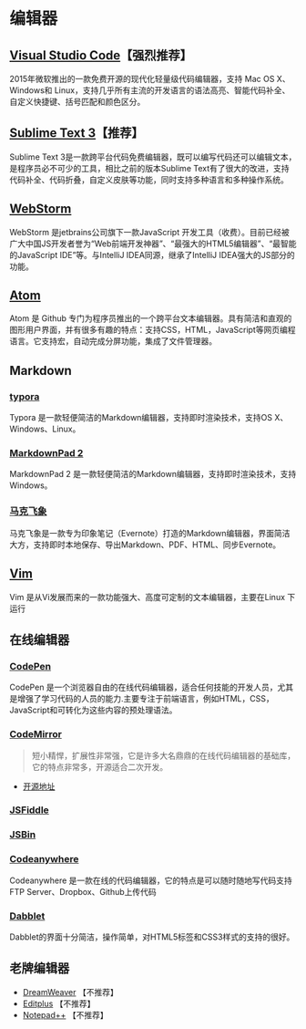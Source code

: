 # 编辑器

## [Visual Studio Code](https://code.visualstudio.com)【强烈推荐】

2015年微软推出的一款免费开源的现代化轻量级代码编辑器，支持 Mac OS X、Windows和 Linux，支持几乎所有主流的开发语言的语法高亮、智能代码补全、自定义快捷键、括号匹配和颜色区分。

## [Sublime Text 3](http://www.sublimetext.com/3)【推荐】

Sublime Text 3是一款跨平台代码免费编辑器，既可以编写代码还可以编辑文本，是程序员必不可少的工具，相比之前的版本Sublime Text有了很大的改进，支持代码补全、代码折叠，自定义皮肤等功能，同时支持多种语言和多种操作系统。

## [WebStorm](https://www.jetbrains.com/webstorm/download/)

WebStorm 是jetbrains公司旗下一款JavaScript 开发工具（收费）。目前已经被广大中国JS开发者誉为“Web前端开发神器”、“最强大的HTML5编辑器”、“最智能的JavaScript IDE”等。与IntelliJ IDEA同源，继承了IntelliJ IDEA强大的JS部分的功能。

## [Atom](https://atom.io/)

Atom 是 Github 专门为程序员推出的一个跨平台文本编辑器。具有简洁和直观的图形用户界面，并有很多有趣的特点：支持CSS，HTML，JavaScript等网页编程语言。它支持宏，自动完成分屏功能，集成了文件管理器。

## Markdown

### [typora](https://typora.io/)

Typora 是一款轻便简洁的Markdown编辑器，支持即时渲染技术，支持OS X、Windows、Linux。

### [MarkdownPad 2](http://markdownpad.com/download.html)

MarkdownPad 2 是一款轻便简洁的Markdown编辑器，支持即时渲染技术，支持Windows。

### [马克飞象](https://maxiang.io/)

马克飞象是一款专为印象笔记（Evernote）打造的Markdown编辑器，界面简洁大方，支持即时本地保存、导出Markdown、PDF、HTML、同步Evernote。

## [Vim](https://www.vim.org/)

Vim 是从Vi发展而来的一款功能强大、高度可定制的文本编辑器，主要在Linux 下运行

## 在线编辑器

### [CodePen](http://codepen.io/)

CodePen 是一个浏览器自由的在线代码编辑器，适合任何技能的开发人员，尤其是增强了学习代码的人员的能力.主要专注于前端语言，例如HTML，CSS，JavaScript和可转化为这些内容的预处理语法。

### [CodeMirror](https://codemirror.net/)

> 短小精悍，扩展性非常强，它是许多大名鼎鼎的在线代码编辑器的基础库，它的特点非常多，开源适合二次开发。

- [开源地址](https://github.com/codemirror/CodeMirror/)

### [JSFiddle](https://jsfiddle.net/)

### [JSBin](http://jsbin.com/)

### [Codeanywhere](https://codeanywhere.com/)

Codeanywhere 是一款在线的代码编辑器，它的特点是可以随时随地写代码支持FTP Server、Dropbox、Github上传代码

### [Dabblet](http://dabblet.com/)

Dabblet的界面十分简洁，操作简单，对HTML5标签和CSS3样式的支持的很好。

## 老牌编辑器

- [DreamWeaver](https://www.adobe.com/ca/products/dreamweaver.html) 【不推荐】
- [Editplus](https://www.editplus.com/) 【不推荐】
- [Notepad++](https://notepad-plus-plus.org/)  【不推荐】
